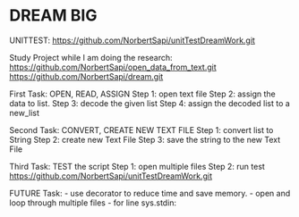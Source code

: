 # DREAM BIG

UNITTEST:
https://github.com/NorbertSapi/unitTestDreamWork.git

Study Project while I am doing the research:
https://github.com/NorbertSapi/open_data_from_text.git
https://github.com/NorbertSapi/dream.git

First Task: OPEN, READ, ASSIGN
    Step 1: open text file
    Step 2: assign the data to list.
    Step 3: decode the given list
    Step 4: assign the decoded list to a new_list
    
Second Task: CONVERT, CREATE NEW TEXT FILE
    Step 1: convert list to String
    Step 2: create new Text File
    Step 3: save the string to the new Text File
    
Third Task: TEST the script
    Step 1: open multiple files
    Step 2: run test
   https://github.com/NorbertSapi/unitTestDreamWork.git
   
 FUTURE Task:
    - use decorator to reduce time and save memory.
    - open and loop through multiple files
    - for line sys.stdin:
